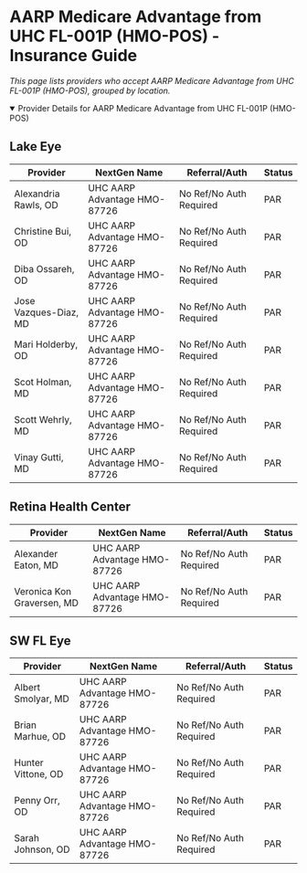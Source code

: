 # AARP Medicare Advantage from UHC FL-001P (HMO-POS) - Insurance Guide

*This page lists providers who accept AARP Medicare Advantage from UHC FL-001P (HMO-POS), grouped by location.*

<details open><summary>Provider Details for AARP Medicare Advantage from UHC FL-001P (HMO-POS)</summary>

## Lake Eye 

| Provider | NextGen Name | Referral/Auth | Status |
|----------|-------------|--------------|--------|
| Alexandria Rawls, OD | UHC AARP Advantage HMO-87726 | No Ref/No Auth Required | PAR |
| Christine Bui, OD | UHC AARP Advantage HMO-87726 | No Ref/No Auth Required | PAR |
| Diba Ossareh, OD | UHC AARP Advantage HMO-87726 | No Ref/No Auth Required | PAR |
| Jose Vazques-Diaz, MD | UHC AARP Advantage HMO-87726 | No Ref/No Auth Required | PAR |
| Mari Holderby, OD | UHC AARP Advantage HMO-87726 | No Ref/No Auth Required | PAR |
| Scot Holman, MD | UHC AARP Advantage HMO-87726 | No Ref/No Auth Required | PAR |
| Scott Wehrly, MD | UHC AARP Advantage HMO-87726 | No Ref/No Auth Required | PAR |
| Vinay Gutti, MD | UHC AARP Advantage HMO-87726 | No Ref/No Auth Required | PAR |

## Retina Health Center

| Provider | NextGen Name | Referral/Auth | Status |
|----------|-------------|--------------|--------|
| Alexander Eaton, MD | UHC AARP Advantage HMO-87726 | No Ref/No Auth Required | PAR |
| Veronica Kon Graversen, MD | UHC AARP Advantage HMO-87726 | No Ref/No Auth Required | PAR |

## SW FL Eye

| Provider | NextGen Name | Referral/Auth | Status |
|----------|-------------|--------------|--------|
| Albert Smolyar, MD | UHC AARP Advantage HMO-87726 | No Ref/No Auth Required | PAR |
| Brian Marhue, OD | UHC AARP Advantage HMO-87726 | No Ref/No Auth Required | PAR |
| Hunter Vittone, OD | UHC AARP Advantage HMO-87726 | No Ref/No Auth Required | PAR |
| Penny Orr, OD | UHC AARP Advantage HMO-87726 | No Ref/No Auth Required | PAR |
| Sarah Johnson, OD | UHC AARP Advantage HMO-87726 | No Ref/No Auth Required | PAR |

</details>

